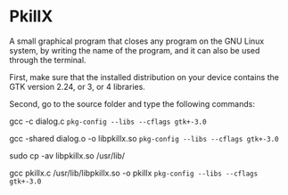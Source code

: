 # PkillX
A small graphical program that closes any program on the GNU Linux system, by writing the name of the program, and it can also be used through the terminal.

First, make sure that the installed distribution on your device contains the GTK version 2.24, or 3, or 4 libraries.

Second, go to the source folder and type the following commands:

gcc -c dialog.c `pkg-config --libs --cflags gtk+-3.0`

gcc -shared dialog.o -o libpkillx.so `pkg-config --libs --cflags gtk+-3.0`

sudo cp -av libpkillx.so /usr/lib/

gcc pkillx.c /usr/lib/libpkillx.so -o pkillx `pkg-config --libs --cflags gtk+-3.0`

